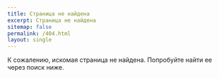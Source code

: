 ```yaml
---
title: Страница не найдена
excerpt: Страница не найдена
sitemap: false
permalink: /404.html
layout: single
---
```


К сожалению, искомая страница не найдена. Попробуйте найти ее через поиск ниже.

<script>
  var GOOG_FIXURL_LANG = 'en';
  var GOOG_FIXURL_SITE = '{{ site.url }}'
</script>
<script src="https://linkhelp.clients.google.com/tbproxy/lh/wm/fixurl.js">
</script>
